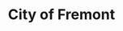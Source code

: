 ---
title: City of Fremont
state: California
description: The data is supplied by the City of Fremont.
logo: https://upload.wikimedia.org/wikipedia/commons/4/41/Seal_of_Fremont%2C_California.png
---